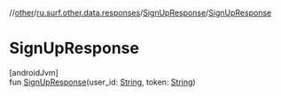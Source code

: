 //[other](../../../index.md)/[ru.surf.other.data.responses](../index.md)/[SignUpResponse](index.md)/[SignUpResponse](-sign-up-response.md)

# SignUpResponse

[androidJvm]\
fun [SignUpResponse](-sign-up-response.md)(user_id: [String](https://kotlinlang.org/api/latest/jvm/stdlib/kotlin/-string/index.html), token: [String](https://kotlinlang.org/api/latest/jvm/stdlib/kotlin/-string/index.html))

